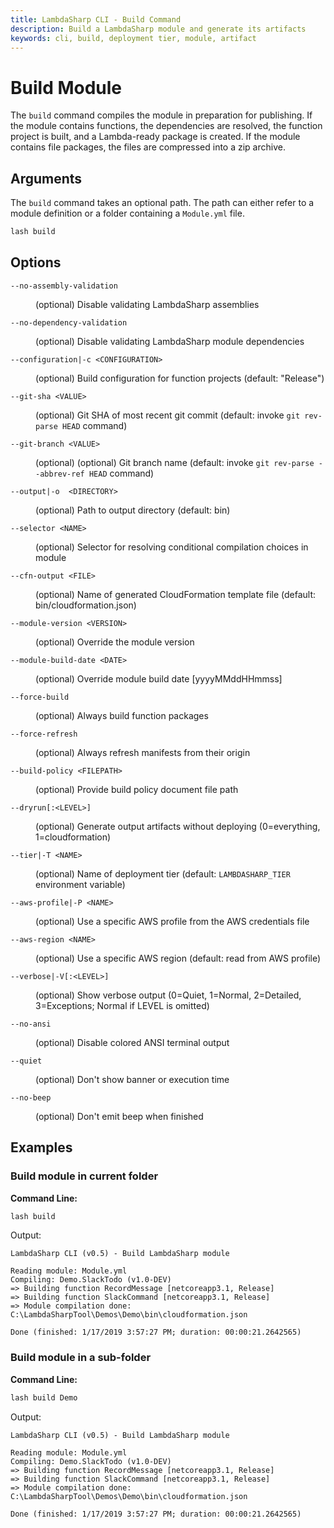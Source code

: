 ```yaml
---
title: LambdaSharp CLI - Build Command
description: Build a LambdaSharp module and generate its artifacts
keywords: cli, build, deployment tier, module, artifact
---
```

# Build Module

The `build` command compiles the module in preparation for publishing. If the module contains functions, the dependencies are resolved, the function project is built, and a Lambda-ready package is created. If the module contains file packages, the files are compressed into a zip archive.

## Arguments

The `build` command takes an optional path. The path can either refer to a module definition or a folder containing a `Module.yml` file.

```bash
lash build
```

## Options

<dl>

<dt><code>--no-assembly-validation</code></dt>
<dd>

(optional) Disable validating LambdaSharp assemblies
</dd>

<dt><code>--no-dependency-validation</code></dt>
<dd>

(optional) Disable validating LambdaSharp module dependencies
</dd>

<dt><code>--configuration|-c &lt;CONFIGURATION&gt;</code></dt>
<dd>

(optional) Build configuration for function projects (default: "Release")
</dd>

<dt><code>--git-sha &lt;VALUE&gt;</code></dt>
<dd>

(optional) Git SHA of most recent git commit (default: invoke `git rev-parse HEAD` command)
</dd>

<dt><code>--git-branch &lt;VALUE&gt;</code></dt>
<dd>

(optional) (optional) Git branch name (default: invoke `git rev-parse --abbrev-ref HEAD` command)
</dd>

<dt><code>--output|-o  &lt;DIRECTORY&gt;</code></dt>
<dd>

(optional) Path to output directory (default: bin)
</dd>

<dt><code>--selector &lt;NAME&gt;</code></dt>
<dd>

(optional) Selector for resolving conditional compilation choices in module
</dd>

<dt><code>--cfn-output &lt;FILE&gt;</code></dt>
<dd>

(optional) Name of generated CloudFormation template file (default: bin/cloudformation.json)
</dd>

<dt><code>--module-version &lt;VERSION&gt;</code></dt>
<dd>

(optional) Override the module version
</dd>

<dt><code>--module-build-date &lt;DATE&gt;</code></dt>
<dd>

(optional) Override module build date [yyyyMMddHHmmss]
</dd>

<dt><code>--force-build</code></dt>
<dd>

(optional) Always build function packages
</dd>

<dt><code>--force-refresh</code></dt>
<dd>

(optional) Always refresh manifests from their origin
</dd>

<dt><code>--build-policy &lt;FILEPATH&gt;</code></dt>
<dd>

(optional) Provide build policy document file path
</dd>

<dt><code>--dryrun[:&lt;LEVEL&gt;]</code></dt>
<dd>

(optional) Generate output artifacts without deploying (0=everything, 1=cloudformation)
</dd>

<dt><code>--tier|-T &lt;NAME&gt;</code></dt>
<dd>

(optional) Name of deployment tier (default: <code>LAMBDASHARP_TIER</code> environment variable)
</dd>

<dt><code>--aws-profile|-P &lt;NAME&gt;</code></dt>
<dd>

(optional) Use a specific AWS profile from the AWS credentials file
</dd>

<dt><code>--aws-region &lt;NAME&gt;</code></dt>
<dd>

(optional) Use a specific AWS region (default: read from AWS profile)
</dd>

<dt><code>--verbose|-V[:&lt;LEVEL&gt;]</code></dt>
<dd>

(optional) Show verbose output (0=Quiet, 1=Normal, 2=Detailed, 3=Exceptions; Normal if LEVEL is omitted)
</dd>

<dt><code>--no-ansi</code></dt>
<dd>

(optional) Disable colored ANSI terminal output
</dd>

<dt><code>--quiet</code></dt>
<dd>

(optional) Don't show banner or execution time
</dd>

<dt><code>--no-beep</code></dt>
<dd>

(optional) Don't emit beep when finished
</dd>

</dl>

## Examples

### Build module in current folder

__Command Line:__
```bash
lash build
```

Output:
```
LambdaSharp CLI (v0.5) - Build LambdaSharp module

Reading module: Module.yml
Compiling: Demo.SlackTodo (v1.0-DEV)
=> Building function RecordMessage [netcoreapp3.1, Release]
=> Building function SlackCommand [netcoreapp3.1, Release]
=> Module compilation done: C:\LambdaSharpTool\Demos\Demo\bin\cloudformation.json

Done (finished: 1/17/2019 3:57:27 PM; duration: 00:00:21.2642565)
```

### Build module in a sub-folder

__Command Line:__
```bash
lash build Demo
```

Output:
```
LambdaSharp CLI (v0.5) - Build LambdaSharp module

Reading module: Module.yml
Compiling: Demo.SlackTodo (v1.0-DEV)
=> Building function RecordMessage [netcoreapp3.1, Release]
=> Building function SlackCommand [netcoreapp3.1, Release]
=> Module compilation done: C:\LambdaSharpTool\Demos\Demo\bin\cloudformation.json

Done (finished: 1/17/2019 3:57:27 PM; duration: 00:00:21.2642565)
```
